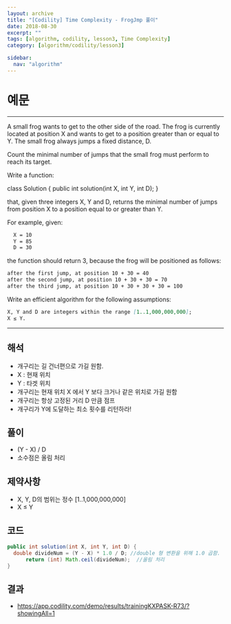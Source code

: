 ```yaml
---
layout: archive
title: "[Codility] Time Complexity - FrogJmp 풀이"
date: 2018-08-30
excerpt: ""
tags: [algorithm, codility, lesson3, Time Complexity]
category: [algorithm/codility/lesson3]

sidebar:
  nav: "algorithm"
---
```


# 예문

* * *

A small frog wants to get to the other side of the road. The frog is currently located at position X and wants to get to a position greater than or equal to Y. The small frog always jumps a fixed distance, D.

Count the minimal number of jumps that the small frog must perform to reach its target.

Write a function:

class Solution { public int solution(int X, int Y, int D); }

that, given three integers X, Y and D, returns the minimal number of jumps from position X to a position equal to or greater than Y.

For example, given:

``` markdown
  X = 10
  Y = 85
  D = 30
```

the function should return 3, because the frog will be positioned as follows:

``` markdown
after the first jump, at position 10 + 30 = 40
after the second jump, at position 10 + 30 + 30 = 70
after the third jump, at position 10 + 30 + 30 + 30 = 100
```

Write an efficient algorithm for the following assumptions:

``` markdown
X, Y and D are integers within the range [1..1,000,000,000];
X ≤ Y.
```

* * *

## 해석

* 개구리는 길 건너편으로 가길 원함.
* X : 현재 위치
* Y : 타겟 위치
* 개구리는 현재 위치 X 에서 Y 보다 크거나 같은 위치로 가길 원함
* 개구리는 항상 고정된 거리 D 만큼 점프
* 개구리가 Y에 도달하는 최소 횟수를 리턴하라!

## 풀이

* (Y - X) / D
* 소수점은 올림 처리

## 제약사항

* X, Y, D의 범위는 정수 [1..1,000,000,000]
* X ≤ Y

## 코드

``` java
public int solution(int X, int Y, int D) {
  double divideNum = (Y - X) * 1.0 / D; //double 형 변환을 위해 1.0 곱함.
      return (int) Math.ceil(divideNum);  //올림 처리
}
```

## 결과

* <https://app.codility.com/demo/results/trainingKXPASK-R73/?showingAll=1>